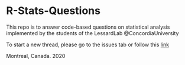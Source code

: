 # R-Stats-Questions
This repo is to answer code-based questions on statistical analysis implemented by the students of the LessardLab @ConcordiaUniversity

To start a new thread, please go to the issues tab or follow this [link](https://github.com/lessardlab/R-Stats-Questions/issues)

Montreal, Canada. 2020
